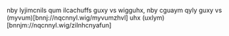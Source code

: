 nby lyjimcnils qum ilcachuffs guxy vs wigguhx,
nby cguaym qyly guxy vs (myvum)[bnnj://nqcnnyl.wig/myvumzhvl] uhx (uxlym)[bnnjm://nqcnnyl.wig/zilnhcnyafun]